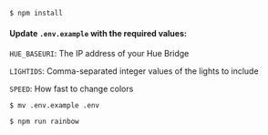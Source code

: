 `$ npm install`

#### Update `.env.example` with the required values: ####
`HUE_BASEURI`: The IP address of your Hue Bridge

`LIGHTIDS`: Comma-separated integer values of the lights to include

`SPEED`: How fast to change colors 

`$ mv .env.example .env`

`$ npm run rainbow`
